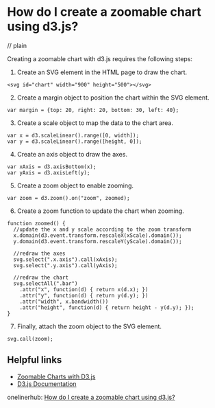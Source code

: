 # How do I create a zoomable chart using d3.js?
// plain

Creating a zoomable chart with d3.js requires the following steps:

1. Create an SVG element in the HTML page to draw the chart.
```
<svg id="chart" width="900" height="500"></svg>
```

2. Create a margin object to position the chart within the SVG element.
```
var margin = {top: 20, right: 20, bottom: 30, left: 40};
```

3. Create a scale object to map the data to the chart area.
```
var x = d3.scaleLinear().range([0, width]);
var y = d3.scaleLinear().range([height, 0]);
```

4. Create an axis object to draw the axes.
```
var xAxis = d3.axisBottom(x);
var yAxis = d3.axisLeft(y);
```

5. Create a zoom object to enable zooming.
```
var zoom = d3.zoom().on("zoom", zoomed);
```

6. Create a zoom function to update the chart when zooming.
```
function zoomed() {
  //update the x and y scale according to the zoom transform
  x.domain(d3.event.transform.rescaleX(xScale).domain());
  y.domain(d3.event.transform.rescaleY(yScale).domain());

  //redraw the axes
  svg.select(".x.axis").call(xAxis);
  svg.select(".y.axis").call(yAxis);

  //redraw the chart
  svg.selectAll(".bar")
    .attr("x", function(d) { return x(d.x); })
    .attr("y", function(d) { return y(d.y); })
    .attr("width", x.bandwidth())
    .attr("height", function(d) { return height - y(d.y); });
}
```

7. Finally, attach the zoom object to the SVG element.
```
svg.call(zoom);
```

## Helpful links
- [Zoomable Charts with D3.js](https://www.d3-graph-gallery.com/graph/interactivity_zoom.html)
- [D3.js Documentation](https://github.com/d3/d3/wiki)

onelinerhub: [How do I create a zoomable chart using d3.js?](https://onelinerhub.com/javascript-d3/how-do-i-create-a-zoomable-chart-using-d--js)